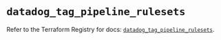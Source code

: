 # `datadog_tag_pipeline_rulesets`

Refer to the Terraform Registry for docs: [`datadog_tag_pipeline_rulesets`](https://registry.terraform.io/providers/datadog/datadog/3.76.0/docs/resources/tag_pipeline_rulesets).
